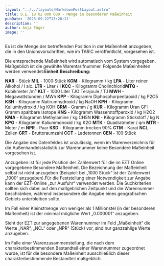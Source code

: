 ```yaml
---
layout: "../../layouts/MarkdownPostLayout.astro"
title: D.E. 18 02 000 000 - Menge in besonderer Maßeinheit
pubDate: '2023-09-22T13:20:21'
description: ''
author: Anja Füger
image: ''
---
```


Es ist die Menge der betreffenden Position in der Maßeinheit anzugeben, die in den Unionsvorschriften, wie im TARIC veröffentlicht, vorgesehen ist.

Die entsprechende Maßeinheit wird automatisch vom System vorgegeben. Maßgeblich ist die gewählte Warentarifnummer. Folgende Maßeinheiten werden verwendet:**Einheit** **Beschreibung:**

**NAR** - Stück **MIL** - 1000 Stück **KGM** - Kilogramm / kg **LPA** - Liter reiner Alkohol / l alc. **LTR** - Liter / l **KCC** - Kilogramm Cholinchlorid**MTQ** - Kubikmeter /m³ **KLT** - 1000 Liter TJO Terajoule / TJ **MWH** - Megawattstunden / MWh **KPP** - Kilogramm Diphosphorpentaoxid / kg P2O5 **KSH** - Kilogramm Natirumhydroxid / kg NaOH **KPH** - Kilogramm Kaliumhydroxid / kg KOH **GRM** - Gramm / g **KUR** - Kilogramm Uran GFI Gramm spaltbare Isotope **KNS** - Kilogramm Wasserstoffperoxid / kg H2O2 **KMA** - Kilogramm Methylamine / kg CH5N **KNI** - Kilogramm Stickstoff / kg N **KPO** - Kilogramm Kaliummonoxid / kg K2O <strong>MTK </strong>- Quadratmeter / qm **MTR** - Meter / m **NPR** - Paar **KSD** - Kilogramm trocken 90% **CTM** - Karat **NCL** - Zellen **GRT** - Bruttoraumzahl **CCT** - Ladetonnen **CEN** - 100 Stück

Die Angabe des Datenfeldes ist unzulässig, wenn im Warenverzeichnis für die Außenhandelsstatistik zur Warennummer keine Besondere Maßeinheit vorgesehen ist.

Anzugeben ist für jede Position der Zahlenwert für die im EZT Online vorgegebene Besondere Maßeinheit. Die Bezeichnung der Maßeinheit selbst ist nicht anzugeben (Beispiel: bei „1000 Stück“ ist der Zahlenwert „1000“ anzugeben).Für die Feststellung einer Notwendigkeit zur Angabe kann der EZT-Online „zur Ausfuhr“ verwendet werden. Die Suchkriterien sollten sich dabei auf den maßgeblichen Zeitpunkt und die Warennummer beschränken, während insbesondere die Angabe eines geografischen Gebiets unterbleiben sollte.

Im Fall einer Kleinstmenge von weniger als 1 Millionstel (in der besonderen Maßeinheit) ist der minimal mögliche Wert „0.000001“ anzugeben.

Sieht der EZT zur angegebenen Warennummer im Feld „Maßeinheit“ die Werte „NAR“, „NCL“ oder „NPR“ (Stück) vor, sind nur ganzzahlige Werte anzugeben.

Im Falle einer Warenzusammenstellung, die nach dem charakterbestimmenden Bestandteil einer Warennummer zugeordnet wurde, ist für die besondere Maßeinheit ausschließlich dieser charakterbestimmende Bestandteil maßgeblich.